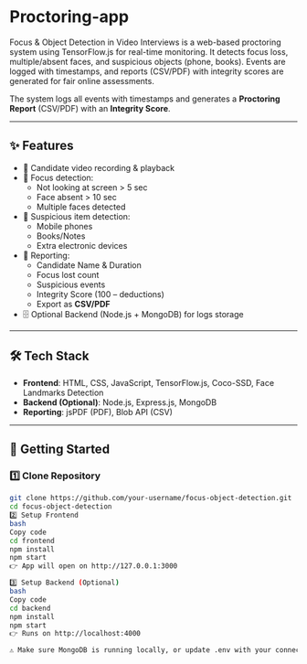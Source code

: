 # Proctoring-app
Focus &amp; Object Detection in Video Interviews is a web-based proctoring system using TensorFlow.js for real-time monitoring. It detects focus loss, multiple/absent faces, and suspicious objects (phone, books). Events are logged with timestamps, and reports (CSV/PDF) with integrity scores are generated for fair online assessments.


The system logs all events with timestamps and generates a **Proctoring Report** (CSV/PDF) with an **Integrity Score**.  

---

## ✨ Features  
- 🎥 Candidate video recording & playback  
- 👀 Focus detection:  
  - Not looking at screen > 5 sec  
  - Face absent > 10 sec  
  - Multiple faces detected  
- 📱 Suspicious item detection:  
  - Mobile phones  
  - Books/Notes  
  - Extra electronic devices  
- 📑 Reporting:  
  - Candidate Name & Duration  
  - Focus lost count  
  - Suspicious events  
  - Integrity Score (100 – deductions)  
  - Export as **CSV/PDF**  
- 🗄️ Optional Backend (Node.js + MongoDB) for logs storage  

---

## 🛠️ Tech Stack  
- **Frontend**: HTML, CSS, JavaScript, TensorFlow.js, Coco-SSD, Face Landmarks Detection  
- **Backend (Optional)**: Node.js, Express.js, MongoDB  
- **Reporting**: jsPDF (PDF), Blob API (CSV)  

---

## 🚀 Getting Started  

### 1️⃣ Clone Repository  
```bash
git clone https://github.com/your-username/focus-object-detection.git
cd focus-object-detection
2️⃣ Setup Frontend
bash
Copy code
cd frontend
npm install
npm start
👉 App will open on http://127.0.0.1:3000

3️⃣ Setup Backend (Optional)
bash
Copy code
cd backend
npm install
npm start
👉 Runs on http://localhost:4000

⚠️ Make sure MongoDB is running locally, or update .env with your connection string.
